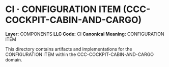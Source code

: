 # CI · CONFIGURATION ITEM (CCC-COCKPIT-CABIN-AND-CARGO)

**Layer:** COMPONENTS
**LLC Code:** CI
**Canonical Meaning:** CONFIGURATION ITEM

This directory contains artifacts and implementations for the CONFIGURATION ITEM within the CCC-COCKPIT-CABIN-AND-CARGO domain.
